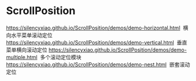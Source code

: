 # ScrollPosition
https://silencyxiao.github.io/ScrollPosition/demos/demo-horizontal.html  横向水平菜单滚动定位
https://silencyxiao.github.io/ScrollPosition/demos/demo-vertical.html  垂直菜单横向滚动定位
https://silencyxiao.github.io/ScrollPosition/demos/demo-multiple.html  多个滚动定位模块
https://silencyxiao.github.io/ScrollPosition/demos/demo-nest.html  嵌套滚动定位

